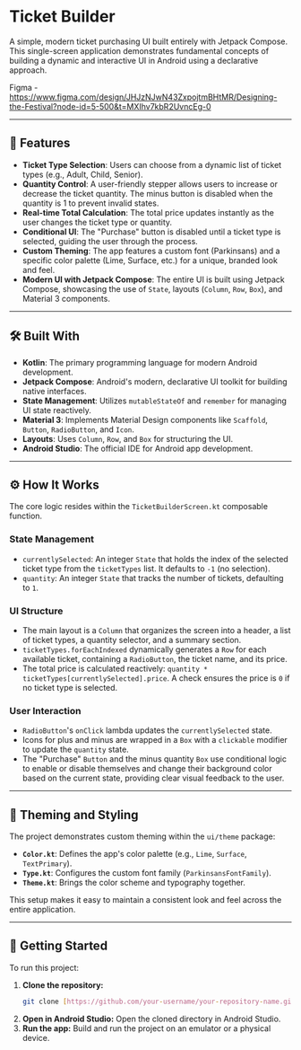 # Ticket Builder

A simple, modern ticket purchasing UI built entirely with Jetpack Compose. This single-screen application demonstrates fundamental concepts of building a dynamic and interactive UI in Android using a declarative approach.

Figma - https://www.figma.com/design/JHJzNJwN43ZxpojtmBHtMR/Designing-the-Festival?node-id=5-500&t=MXIhv7kbR2UvncEg-0

---

## 🚀 Features

* **Ticket Type Selection**: Users can choose from a dynamic list of ticket types (e.g., Adult, Child, Senior).
* **Quantity Control**: A user-friendly stepper allows users to increase or decrease the ticket quantity. The minus button is disabled when the quantity is 1 to prevent invalid states.
* **Real-time Total Calculation**: The total price updates instantly as the user changes the ticket type or quantity.
* **Conditional UI**: The "Purchase" button is disabled until a ticket type is selected, guiding the user through the process.
* **Custom Theming**: The app features a custom font (Parkinsans) and a specific color palette (Lime, Surface, etc.) for a unique, branded look and feel.
* **Modern UI with Jetpack Compose**: The entire UI is built using Jetpack Compose, showcasing the use of `State`, layouts (`Column`, `Row`, `Box`), and Material 3 components.

---

## 🛠️ Built With

* **Kotlin**: The primary programming language for modern Android development.
* **Jetpack Compose**: Android's modern, declarative UI toolkit for building native interfaces.
* **State Management**: Utilizes `mutableStateOf` and `remember` for managing UI state reactively.
* **Material 3**: Implements Material Design components like `Scaffold`, `Button`, `RadioButton`, and `Icon`.
* **Layouts**: Uses `Column`, `Row`, and `Box` for structuring the UI.
* **Android Studio**: The official IDE for Android app development.

---

## ⚙️ How It Works

The core logic resides within the `TicketBuilderScreen.kt` composable function.

### State Management
* `currentlySelected`: An integer `State` that holds the index of the selected ticket type from the `ticketTypes` list. It defaults to `-1` (no selection).
* `quantity`: An integer `State` that tracks the number of tickets, defaulting to `1`.

### UI Structure
* The main layout is a `Column` that organizes the screen into a header, a list of ticket types, a quantity selector, and a summary section.
* `ticketTypes.forEachIndexed` dynamically generates a `Row` for each available ticket, containing a `RadioButton`, the ticket name, and its price.
* The total price is calculated reactively: `quantity * ticketTypes[currentlySelected].price`. A check ensures the price is `0` if no ticket type is selected.

### User Interaction
* `RadioButton`'s `onClick` lambda updates the `currentlySelected` state.
* Icons for plus and minus are wrapped in a `Box` with a `clickable` modifier to update the `quantity` state.
* The "Purchase" `Button` and the minus quantity `Box` use conditional logic to enable or disable themselves and change their background color based on the current state, providing clear visual feedback to the user.

---

## 🎨 Theming and Styling

The project demonstrates custom theming within the `ui/theme` package:

* **`Color.kt`**: Defines the app's color palette (e.g., `Lime`, `Surface`, `TextPrimary`).
* **`Type.kt`**: Configures the custom font family (`ParkinsansFontFamily`).
* **`Theme.kt`**: Brings the color scheme and typography together.

This setup makes it easy to maintain a consistent look and feel across the entire application.

---

## 🚀 Getting Started

To run this project:

1.  **Clone the repository:**
    ```bash
    git clone [https://github.com/your-username/your-repository-name.git](https://github.com/your-username/your-repository-name.git)
    ```
2.  **Open in Android Studio:**
    Open the cloned directory in Android Studio.
3.  **Run the app:**
    Build and run the project on an emulator or a physical device.
